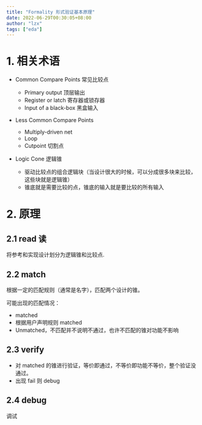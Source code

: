 ```yaml
---
title: "Formality 形式验证基本原理"
date: 2022-06-29T00:30:05+08:00
author: "lzx"
tags: ["eda"]
---
```


# 1. 相关术语

- Common Compare Points 常见比较点
  * Primary output 顶层输出
  * Register or latch 寄存器或锁存器
  * Input of a black-box 黑盒输入

- Less Common Compare Points
  * Multiply-driven net
  * Loop 
  * Cutpoint 切割点

- Logic Cone 逻辑锥
  - 驱动比较点的组合逻辑块（当设计很大的时候，可以分成很多块来比较，这些块就是逻辑锥）
  - 锥底就是需要比较的点，锥底的输入就是要比较的所有输入


# 2. 原理

## 2.1 read 读
将参考和实现设计划分为逻辑锥和比较点.

## 2.2 match 

根据一定的匹配规则（通常是名字），匹配两个设计的锥。

可能出现的匹配情况：

- matched
- 根据用户声明规则 matched
- Unmatched，不匹配并不说明不通过，也许不匹配的锥对功能不影响

## 2.3 verify

- 对 matched 的锥进行验证，等价即通过，不等价即功能不等价，整个验证没通过。
- 出现 fail 则 debug

## 2.4 debug 

调试




